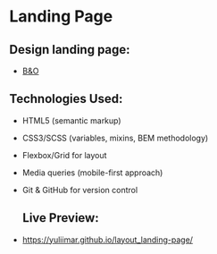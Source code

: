 # Landing Page

## Design landing page:
- [B&O](https://www.figma.com/file/DtkQmQ797hk0nI4KfMi2Uq/BOSE-New-Version?type=design&node-id=6817-212&t=ZTV6Gl8NzaWkJ4FK-0)
  
## Technologies Used:
- HTML5 (semantic markup)  
- CSS3/SCSS (variables, mixins, BEM methodology)  
- Flexbox/Grid for layout  
- Media queries (mobile-first approach)  
- Git & GitHub for version control

  ## Live Preview:
- https://yuliimar.github.io/layout_landing-page/
